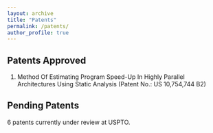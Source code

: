 ```yaml
---
layout: archive
title: "Patents"
permalink: /patents/
author_profile: true
---
```


<h2> Patents Approved </h2>
<ol>
<li> Method Of Estimating Program Speed-Up In Highly Parallel Architectures Using Static Analysis (Patent No.: US 10,754,744 B2) </li>
</ol>
  
<h2> Pending Patents </h2>
6 patents currently under review at USPTO.
